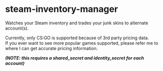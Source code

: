 # steam-inventory-manager
Watches your Steam inventory and trades your junk skins to alternate account(s).<br/>

Currently, only CS:GO is supported because of 3rd party pricing data.<br/>
If you ever want to see more popular games supported, please refer me to where I can get accurate pricing information.


***(NOTE: this requires a shared_secret and identity_secret for each account)***